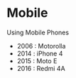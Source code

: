 # Mobile

Using Mobile Phones

* 2006 : Motorolla
* 2014 : iPhone 4
* 2015 : Moto E
* 2016 : Redmi 4A

